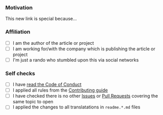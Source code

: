 ### Motivation

<!--

Explain the motivation for adding this link to the current collection. What's special about it?

Note: you can skip this section if you're proposing something as trivial as fixing a typo.

-->

This new link is special because...

### Affiliation

<!-- Please indicate how you are associated with the new proposed content: -->

- [ ] I am the author of the article or project
- [ ] I am working for/with the company which is publishing the article or project
- [ ] I'm just a rando who stumbled upon this via social networks

### Self checks

- [ ] I have [read the Code of Conduct](https://github.com/kdeldycke/awesome-template/blob/main/.github/code-of-conduct.md)
- [ ] I applied all rules from the [Contributing guide](https://github.com/kdeldycke/awesome-template/blob/main/.github/contributing.md)
- [ ] I have checked there is no other [Issues](https://github.com/kdeldycke/awesome-template/issues) or [Pull Requests](https://github.com/kdeldycke/awesome-template/pulls) covering the same topic to open
- [ ] I applied the changes to all translatations in `readme.*.md` files
